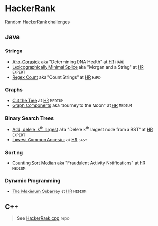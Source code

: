 # HackerRank

Random HackerRank challenges

## Java

### Strings

* [Aho-Corasick](src/main/java/strings/aho_corasick)
    aka "Determining DNA Health" at [HR](https://www.hackerrank.com/challenges/determining-dna-health)
    `HARD`
* [Lexicographically Minimal Splice](src/main/java/strings/lexicographically_minimal_splice)
    aka "Morgan and a String" at [HR](https://www.hackerrank.com/challenges/morgan-and-a-string)
    `EXPERT`
* [Regex Count](src/main/java/strings/regex_count)
    aka "Count Strings" at [HR](https://www.hackerrank.com/challenges/count-strings)
    `HARD`

### Graphs

* [Cut the Tree](src/main/java/graphs/cut_the_tree)
   at [HR](https://www.hackerrank.com/challenges/cut-the-tree)
   `MEDIUM`
* [Graph Components](src/main/java/graphs/components)
    aka "Journey to the Moon" at [HR](https://www.hackerrank.com/challenges/journey-to-the-moon)
    `MEDIUM`

### Binary Search Trees

* [Add, delete, k<sup>th</sup> largest](src/main/java/bst/kth_element)
  aka "Delete k<sup>th</sup> largest node from a BST" at [HR](https://www.hackerrank.com/contests/daa-assignment-1/challenges/delete-kth-largest-node-from-a-bst)
  `EXPERT`
* [Lowest Common Ancestor](src/main/java/bst/lowest_common_ancestor)
  at [HR](https://www.hackerrank.com/challenges/binary-search-tree-lowest-common-ancestor)
  `EASY`

### Sorting

* [Counting Sort Median](src/main/java/sorting/counting_sort_median)
    aka "Fraudulent Activity Notifications" at [HR](https://www.hackerrank.com/challenges/fraudulent-activity-notifications)
    `MEDIUM`

### Dynamic Programming

* [The Maximum Subarray](src/main/java/dp/maxsubarray)
    at [HR](https://www.hackerrank.com/challenges/dp.maxsubarray)
    `MEDIUM`

## C++

> **See** [HackerRank.cpp](https://github.com/pasha-kuznetsov/hackerrank.cpp) repo
